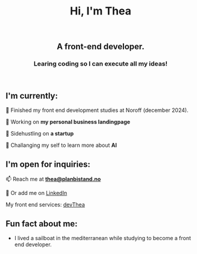 <h1 align="center">Hi, I'm Thea</h1>
<br>
<h2 align="center">A front-end developer.</h2>
<h3 align="center">Learing coding so I can execute all my ideas!</h3>
<br>

## I'm currently:

🌱 Finished my front end development studies at Noroff (december 2024).

🌱 Working on **my personal business landingpage**
  
👾 Sidehustling on **a startup**
  
🚀 Challanging my self to learn more about **AI**

## I'm open for inquiries:

📫 Reach me at **thea@planbistand.no**
  
💬 Or add me on [LinkedIn](https://www.linkedin.com/in/thea-oland-b38175139/)

My front end services: [devThea]([https://www.linkedin.com/in/thea-oland-b38175139/](https://devthea.netlify.app/)) 

## Fun fact about me:
- I lived a sailboat in the mediterranean while studying to become a front end developer.


